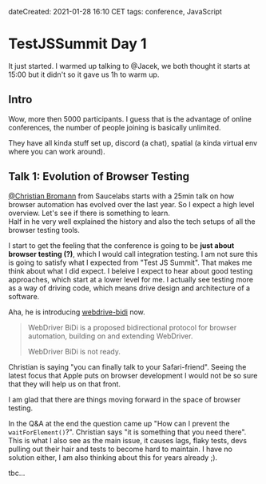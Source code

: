 dateCreated: 2021-01-28 16:10 CET
tags: conference, JavaScript

# TestJSSummit Day 1

It just started. I warmed up talking to @Jacek, we both thought it starts at 15:00
but it didn't so it gave us 1h to warm up.

## Intro

Wow, more then 5000 participants.
I guess that is the advantage of online conferences, the number of people joining
is basically unlimited.

They have all kinda stuff set up, discord (a chat), spatial (a kinda virtual env where you can work around).

## Talk 1: Evolution of Browser Testing

[@Christian Bromann](https://twitter.com/bromann) 
from Saucelabs starts with a 25min talk on how browser 
automation has evolved over the last year. So I expect a high level overview.
Let's see if there is something to learn.  
Half in he very well explained the history and also the tech setups of all the browser
testing tools.

I start to get the feeling that the conference is going to be **just about browser testing (?)**,
which I would call integration testing. I am not sure this is going to satisfy what
I expected from "Test JS Summit". That makes me think about what I did expect.
I beleive I expect to hear about good testing approaches, which start at a lower level
for me. I actually see testing more as a way of driving code, which means drive design
and architecture of a software.

Aha, he is introducing [webdrive-bidi](https://github.com/w3c/webdriver-bidi) now.

> WebDriver BiDi is a proposed bidirectional protocol for browser automation, building on and extending WebDriver.
> 
> WebDriver BiDi is not ready.

Christian is saying "you can finally talk to your Safari-friend".
Seeing the latest focus that Apple puts on browser development I would not be so sure that
they will help us on that front.

I am glad that there are things moving forward in the space of browser testing.

In the Q&A at the end the question came up "How can I prevent the `waitForElement()`?".
Christian says "it is something that you need there".
This is what I also see as the main issue, it causes lags, flaky tests, devs pulling out their hair
and tests to become hard to maintain. I have no solution either, I am also thinking about this
for years already ;).

tbc...